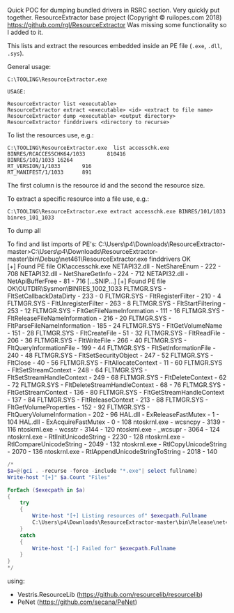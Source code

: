 ﻿Quick POC for dumping bundled drivers in RSRC section. Very quickly put together.
ResourceExtractor base project (Copyright © ruilopes.com 2018) https://github.com/rgl/ResourceExtractor
Was missing some functionality so I added to it.


This lists and extract the resources embedded inside an PE file (`.exe`, `.dll`, `.sys`).

General usage:

	C:\TOOLING\ResourceExtractor.exe

	USAGE:

	ResourceExtractor list <executable>
	ResourceExtractor extract <executable> <id> <extract to file name>
	ResourceExtractor dump <executable> <output directory>
	ResourceExtractor finddrivers <directory to recurse>


To list the resources use, e.g.:

	C:\TOOLING\ResourceExtractor.exe  list accesschk.exe
	BINRES/RCACCESSCHK64/1033       810416
	BINRES/101/1033 16264
	RT_VERSION/1/1033       916
	RT_MANIFEST/1/1033      891

The first column is the resource id and the second the resource size.


To extract a specific resource into a file use, e.g.:

	C:\TOOLING\ResourceExtractor.exe extract accesschk.exe BINRES/101/1033 binres_101_1033


To dump all 



To find and list imports of PE's:
	C:\Users\p4\Downloads\ResourceExtractor-master>C:\Users\p4\Downloads\ResourceExtractor-master\bin\Debug\net461\ResourceExtractor.exe finddrivers OK\
                [+] Found PE file OK\accesschk.exe
	NETAPI32.dll - NetShareEnum - 222 - 708
	NETAPI32.dll - NetShareGetInfo - 224 - 712
	NETAPI32.dll - NetApiBufferFree - 81 - 716
	[...SNIP...]
	                [+] Found PE file OK\OUTDIR\Sysmon\BINRES_1002_1033
	FLTMGR.SYS - FltSetCallbackDataDirty - 233 - 0
	FLTMGR.SYS - FltRegisterFilter - 210 - 4
	FLTMGR.SYS - FltUnregisterFilter - 263 - 8
	FLTMGR.SYS - FltStartFiltering - 253 - 12
	FLTMGR.SYS - FltGetFileNameInformation - 111 - 16
	FLTMGR.SYS - FltReleaseFileNameInformation - 216 - 20
	FLTMGR.SYS - FltParseFileNameInformation - 185 - 24
	FLTMGR.SYS - FltGetVolumeName - 151 - 28
	FLTMGR.SYS - FltCreateFile - 51 - 32
	FLTMGR.SYS - FltReadFile - 206 - 36
	FLTMGR.SYS - FltWriteFile - 266 - 40
	FLTMGR.SYS - FltQueryInformationFile - 199 - 44
	FLTMGR.SYS - FltSetInformationFile - 240 - 48
	FLTMGR.SYS - FltSetSecurityObject - 247 - 52
	FLTMGR.SYS - FltClose - 40 - 56
	FLTMGR.SYS - FltAllocateContext - 11 - 60
	FLTMGR.SYS - FltSetStreamContext - 248 - 64
	FLTMGR.SYS - FltSetStreamHandleContext - 249 - 68
	FLTMGR.SYS - FltDeleteContext - 62 - 72
	FLTMGR.SYS - FltDeleteStreamHandleContext - 68 - 76
	FLTMGR.SYS - FltGetStreamContext - 136 - 80
	FLTMGR.SYS - FltGetStreamHandleContext - 137 - 84
	FLTMGR.SYS - FltReleaseContext - 213 - 88
	FLTMGR.SYS - FltGetVolumeProperties - 152 - 92
	FLTMGR.SYS - FltQueryVolumeInformation - 202 - 96
	HAL.dll - ExReleaseFastMutex - 1 - 104
	HAL.dll - ExAcquireFastMutex - 0 - 108
	ntoskrnl.exe - wcsncpy - 3139 - 116
	ntoskrnl.exe - wcsstr - 3144 - 120
	ntoskrnl.exe - _wcsupr - 3064 - 124
	ntoskrnl.exe - RtlInitUnicodeString - 2230 - 128
	ntoskrnl.exe - RtlCompareUnicodeString - 2049 - 132
	ntoskrnl.exe - RtlCopyUnicodeString - 2070 - 136
	ntoskrnl.exe - RtlAppendUnicodeStringToString - 2018 - 140


```powershell
/*
$a=@(gci . -recurse -force -include "*.exe"| select fullname)
Write-host "[+]" $a.Count "Files"

ForEach ($execpath in $a)
{
	try 
	{
		Write-host "[+] Listing resources of" $execpath.Fullname
		C:\Users\p4\Downloads\ResourceExtractor-master\bin\Release\net461\ResourceExtractor.exe dump $execpath.Fullname OUTDIR
	} 
	catch 
	{
		Write-host "[-] Failed for" $execpath.Fullname
	}
}
*/
```

using:
- Vestris.ResourceLib (https://github.com/resourcelib/resourcelib) 
- PeNet (https://github.com/secana/PeNet)